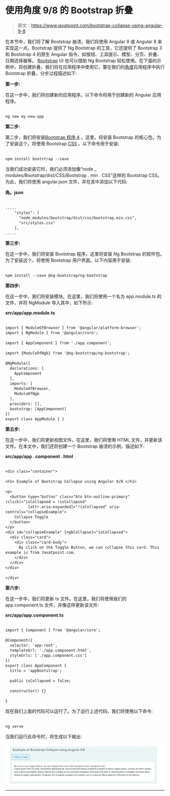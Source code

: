 # 使用角度 9/8 的 Bootstrap 折叠

> 原文：<https://www.javatpoint.com/bootstrap-collapse-using-angular-9-8>

在本节中，我们将了解 Bootstrap 崩溃。我们将使用 Angular 9 或 Angular 8 来实现这一点。Bootstrap 提供了 Ng Bootstrap 的工具，它还提供了 Bootstrap 3 和 Bootstrap 4 的原生 Angular 指令，如按钮、工具提示、模型、分页、折叠、日期选择器等。 [Bootstrap](https://www.javatpoint.com/bootstrap-tutorial) UI 也可以借助 Ng Bootstrap 轻松使用。在下面的示例中，将创建折叠，我们将在应用程序中使用它。要在我们的[角度](https://www.javatpoint.com/angularjs-tutorial)应用程序中执行 Bootstrap 折叠，分步过程描述如下:

**第一步:**

在这一步中，我们将创建新的应用程序。以下命令将用于创建新的 Angular 应用程序。

```

ng new my-new-app

```

**第二步:**

第二步，我们将安装[Bootstrap 程序 4](https://www.javatpoint.com/bootstrap-4) 。这里，将安装 Bootstrap 的核心包。为了安装这个，将使用 Bootstrap [CSS](https://www.javatpoint.com/css-tutorial) 。以下命令用于安装:

```

npm install bootstrap --save

```

当我们成功安装它时，我们必须添加像“node _ modules/Bootstrap/dist/CSS/Bootstrap . min . CSS”这样的 Bootstrap CSS。为此，我们将使用 angular.json 文件，并在其中添加以下代码:

**角。json**

```

.....
    "styles": [
      "node_modules/bootstrap/dist/css/bootstrap.min.css",
      "src/styles.css"
    ],
.....

```

**第三步:**

在这一步中，我们将安装 Bootstrap 程序。这里将安装 Ng Bootstrap 的软件包。为了安装这个，将使用 Bootstrap 用户界面。以下内容用于安装:

```

npm install --save @ng-bootstrap/ng-bootstrap

```

**第四步:**

在这一步中，我们将安装模块。在这里，我们将使用一个名为 app.module.ts 的文件，并将 NgModule 导入其中，如下所示:

**src/app/app.module.ts**

```

import { ModuleOfBrowser } from '@angular/platform-browser';
import { NgModule } from '@angular/core';

import { AppComponent } from './app.component';

import {ModuleOfNgb} from '@ng-bootstrap/ng-bootstrap';

@NgModule({
  declarations: [
    AppComponent
  ],
  imports: [
    ModuleOfBrowser, 
    ModuleOfNgb
  ],
  providers: [],
  bootstrap: [AppComponent]
})
export class AppModule { }

```

**第五步:**

在这一步中，我们将更新视图文件。在这里，我们将使用 HTML 文件，并更新该文件。在本文中，我们还将创建一个 Bootstrap 崩溃的示例，描述如下:

**src/app/app . component . html**

```

<div class="container">

<h1> Example of Bootstrap Collapse using Angular 9/8 </h1>

<p>
  <button type="button" class="btn btn-outline-primary" (click)="isCollapsed = !isCollapsed"
          [attr.aria-expanded]="!isCollapsed" aria-controls="collapseExample">
    Collapse Toggle
  </button>
</p>
<div id="collapseExample" [ngbCollapse]="isCollapsed">
  <div class="card">
    <div class="card-body">
      By click on the Toggle Button, we can collapse this card. This example is from Javatpoint.com.
    </div>
  </div>
</div>

</div>

```

**第六步:**

在这一步中，我们将更新 ts 文件。在这里，我们将使用我们的 app.component.ts 文件，并像这样更新该文件:

**src/app/app.component.ts**

```

import { Component } from '@angular/core';

@Component({
  selector: 'app-root',
  templateUrl: './app.component.html',
  styleUrls: ['./app.component.css']
})
export class AppComponent {
  title = 'appBootstrap';

  public isCollapsed = false;

  constructor() {}

}

```

现在我们上面的代码可以运行了。为了运行上述代码，我们将使用以下命令:

```

ng serve

```

当我们运行此命令时，将生成以下输出:

![Bootstrap Collapse using Angular 9/8](img/6dd4350c18a2e085cbb3a7f02dc0c40c.png)

* * *